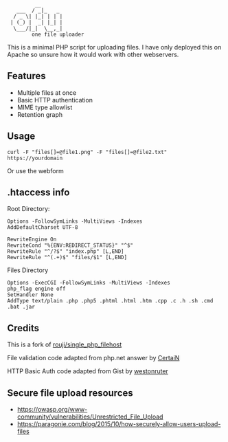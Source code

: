 ```
         __       
   ___  / _|_   _ 
  / _ \| |_| | | |
 | (_) |  _| |_| |
  \___/|_|  \__,_|
        one file uploader
```

This is a minimal PHP script for uploading files. I have only deployed this on Apache so unsure how it would work with other webservers.

## Features

* Multiple files at once
* Basic HTTP authentication
* MIME type allowlist
* Retention graph

## Usage

`curl -F "files[]=@file1.png" -F "files[]=@file2.txt" https://yourdomain`

Or use the webform

## .htaccess info

Root Directory:

```
Options -FollowSymLinks -MultiViews -Indexes
AddDefaultCharset UTF-8

RewriteEngine On
RewriteCond "%{ENV:REDIRECT_STATUS}" "^$"
RewriteRule "^/?$" "index.php" [L,END]
RewriteRule "^(.+)$" "files/$1" [L,END]
```


Files Directory

```
Options -ExecCGI -FollowSymLinks -MultiViews -Indexes
php_flag engine off
SetHandler None
AddType text/plain .php .php5 .phtml .html .htm .cpp .c .h .sh .cmd .bat .jar
```

## Credits

This is a fork of <a href="https://github.com/rouji/single_php_filehost">rouji/single_php_filehost</a>

File validation code adapted from php.net answer by <a href="https://www.php.net/manual/en/features.file-upload.php#114004">CertaiN</a>

HTTP Basic Auth code adapted from Gist by <a href="https://gist.github.com/westonruter/3131129">westonruter</a>

## Secure file upload resources

* https://owasp.org/www-community/vulnerabilities/Unrestricted_File_Upload
* https://paragonie.com/blog/2015/10/how-securely-allow-users-upload-files